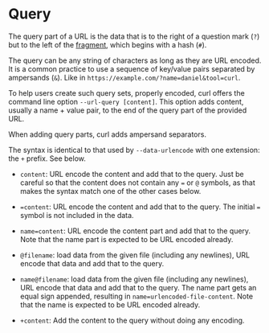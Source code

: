 # Query

The query part of a URL is the data that is to the right of a question mark
(`?`) but to the left of the [fragment](fragment.md), which begins with a hash
(`#`).

The query can be any string of characters as long as they are URL
encoded. It is a common practice to use a sequence of key/value pairs
separated by ampersands (`&`). Like in
`https://example.com/?name=daniel&tool=curl`.

To help users create such query sets, properly encoded, curl offers the
command line option `--url-query [content]`. This option adds content, usually
a name + value pair, to the end of the query part of the provided URL.

When adding query parts, curl adds ampersand separators.

The syntax is identical to that used by `--data-urlencode` with one extension:
the `+` prefix. See below.

 - `content`: URL encode the content and add that to the query. Just be
   careful so that the content does not contain any `=` or `@` symbols, as
   that makes the syntax match one of the other cases below.

 - `=content`: URL encode the content and add that to the query. The initial
   `=` symbol is not included in the data.

 - `name=content`: URL encode the content part and add that to the query. Note
   that the name part is expected to be URL encoded already.

 - `@filename`: load data from the given file (including any newlines), URL
   encode that data and add that to the query.

 - `name@filename`: load data from the given file (including any newlines),
   URL encode that data and add that to the query. The name part gets an equal
   sign appended, resulting in `name=urlencoded-file-content`. Note that the
   name is expected to be URL encoded already.

 - `+content`: Add the content to the query without doing any encoding.
